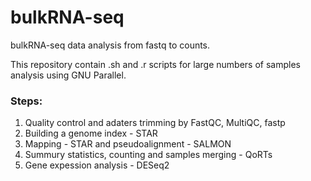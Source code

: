 # bulkRNA-seq
bulkRNA-seq data analysis  from fastq to counts.

This repository contain .sh and .r scripts for large numbers of samples analysis using GNU Parallel. 

### Steps:

1. Quality control and adaters trimming by FastQC, MultiQC, fastp
2. Building a genome index - STAR
3. Mapping - STAR and pseudoalignment - SALMON
4. Summury statistics, counting and samples merging - QoRTs 
5. Gene expession analysis - DESeq2



